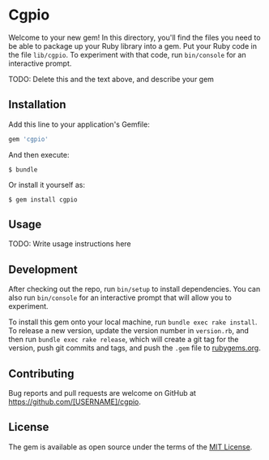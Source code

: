 # Cgpio

Welcome to your new gem! In this directory, you'll find the files you need to be able to package up your Ruby library into a gem. Put your Ruby code in the file `lib/cgpio`. To experiment with that code, run `bin/console` for an interactive prompt.

TODO: Delete this and the text above, and describe your gem

## Installation

Add this line to your application's Gemfile:

```ruby
gem 'cgpio'
```

And then execute:

    $ bundle

Or install it yourself as:

    $ gem install cgpio

## Usage

TODO: Write usage instructions here

## Development

After checking out the repo, run `bin/setup` to install dependencies. You can also run `bin/console` for an interactive prompt that will allow you to experiment.

To install this gem onto your local machine, run `bundle exec rake install`. To release a new version, update the version number in `version.rb`, and then run `bundle exec rake release`, which will create a git tag for the version, push git commits and tags, and push the `.gem` file to [rubygems.org](https://rubygems.org).

## Contributing

Bug reports and pull requests are welcome on GitHub at https://github.com/[USERNAME]/cgpio.


## License

The gem is available as open source under the terms of the [MIT License](http://opensource.org/licenses/MIT).
